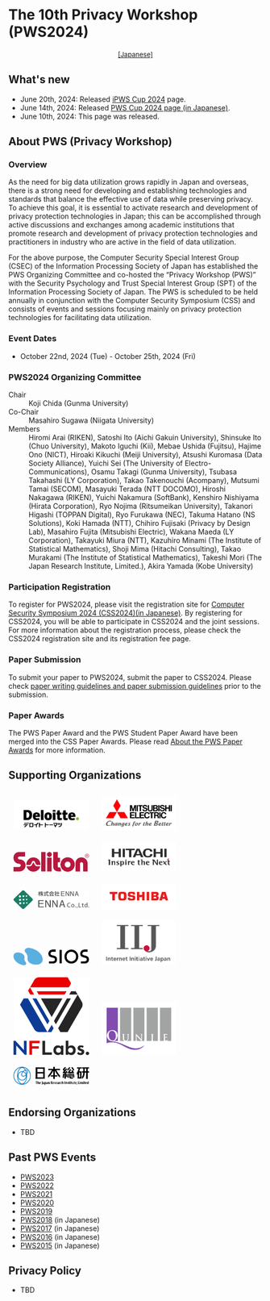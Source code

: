 # The 10th Privacy Workshop (PWS2024)
<div style="text-align: center;">
 <font size="2">
  <a href="./index.html">[Japanese]</a>
 </font>
</div>

## What's new
- June 20th, 2024: Released [iPWS Cup 2024](https://www.iwsec.org/pws/ipws2024/index.html) page.
- June 14th, 2024: Released [PWS Cup 2024 page (in Japanese)](./cup24.html).
- June 10th, 2024: This page was released.

## About PWS (Privacy Workshop)
### Overview
As the need for big data utilization grows rapidly in Japan and overseas, there is a strong need for developing and establishing technologies and standards that balance the effective use of data while preserving privacy. To achieve this goal, it is essential to activate research and development of privacy protection technologies in Japan; this can be accomplished through active discussions and exchanges among academic institutions that promote research and development of privacy protection technologies and practitioners in industry who are active in the field of data utilization.

For the above purpose, the Computer Security Special Interest Group (CSEC) of the Information Processing Society of Japan has established the PWS Organizing Committee and co-hosted the “Privacy Workshop (PWS)” with the Security Psychology and Trust Special Interest Group (SPT) of the Information Processing Society of Japan. The PWS is scheduled to be held annually in conjunction with the Computer Security Symposium (CSS) and consists of events and sessions focusing mainly on privacy protection technologies for facilitating data utilization.

### Event Dates
- October 22nd, 2024 (Tue) - October 25th, 2024 (Fri)

### PWS2024 Organizing Committee
<dl>
 <dt>Chair</dt>
  <dd>Koji Chida (Gunma University)</dd>
 <dt>Co-Chair</dt>
  <dd>Masahiro Sugawa (Niigata University)</dd>
 <dt>Members</dt>
  <dd>
   Hiromi Arai (RIKEN), Satoshi Ito (Aichi Gakuin University), Shinsuke Ito (Chuo University), Makoto Iguchi (Kii), Mebae Ushida (Fujitsu), Hajime Ono (NICT), Hiroaki Kikuchi (Meiji University), Atsushi Kuromasa (Data Society Alliance), Yuichi Sei (The University of Electro-Communications), Osamu Takagi (Gunma University), Tsubasa Takahashi (LY Corporation), Takao Takenouchi (Acompany), Mutsumi Tamai (SECOM), Masayuki Terada (NTT DOCOMO), Hiroshi Nakagawa (RIKEN), Yuichi Nakamura (SoftBank), Kenshiro Nishiyama (Hirata Corporation), Ryo Nojima (Ritsumeikan University), 
    Takanori Higashi (TOPPAN Digital), Ryo Furukawa (NEC), Takuma Hatano (NS Solutions), 
    Koki Hamada (NTT), Chihiro Fujisaki (Privacy by Design Lab), Masahiro Fujita (Mitsubishi Electric), 
    Wakana Maeda (LY Corporation), Takayuki Miura (NTT), Kazuhiro Minami (The Institute of Statistical Mathematics), 
    Shoji Mima (Hitachi Consulting), Takao Murakami (The Institute of Statistical Mathematics), Takeshi Mori (The Japan Research Institute, Limited.), Akira Yamada (Kobe University)
  </dd>
</dl>

### Participation Registration
To register for PWS2024, please visit the registration site for [Computer Security Symposium 2024 (CSS2024)(in Japanese)](https://www.iwsec.org/css/2024/). By registering for CSS2024, you will be able to participate in CSS2024 and the joint sessions.  
For more information about the registration process, please check the CSS2024 registration site and its registration fee page.

### Paper Submission
To submit your paper to PWS2024, submit the paper to CSS2024. Please check [paper writing guidelines and paper submission guidelines](https://www.iwsec.org/css/2024/writing.html) prior to the submission. 

### Paper Awards
The PWS Paper Award and the PWS Student Paper Award have been merged into the CSS Paper Awards. Please read [About the PWS Paper Awards](https://www.iwsec.org/css/2024/award.html#css) for more information.

## Supporting Organizations
<a href="http://www.deloitte.com/jp/cyber"><img src="Images/sponsors/DEL_g_PRI_RGB.jpg" style="width:150px; margin: 10px"></a>
<a href="https://www.mitsubishielectric.co.jp/"><img src="Images/sponsors/05-CorporateLogoCfB-color.png" style="width:150px; margin: 10px"></a>
<a href="https://www.soliton.co.jp/"><img src="Images/sponsors/Soliton_logo.png" style="width:150px; margin: 10px"></a>
<a href="https://www.hitachi.co.jp/rd/"><img src="Images/sponsors/Hitachi_cs_01_01.png" style="width:150px; margin: 10px"></a>
<a href="https://www.enna.co.jp/"><img src="Images/sponsors/ENNA_logo.png" style="width:150px; margin: 10px"></a>
<a href="https://www.global.toshiba/jp/top.html"><img src="Images/sponsors/Toshiba_Logo_Red_RGB.png" style="width:150px; margin: 10px"></a>
<a href="https://www.sios.com/"><img src="Images/sponsors/logo-sios.svg" style="width:150px; margin: 10px"></a>
<a href="https://www.iij.ad.jp/wizsafe/"><img src="Images/sponsors/iij_logo2.png" style="width:150px; margin: 10px"></a>
<a href="https://nflabs.jp/"><img src="Images/sponsors/nflabs_logo.jpg" style="width:150px; margin: 10px"></a>
<a href="https://www.qunie.com/"><img src="Images/sponsors/Mark_Lage-A.jpg" style="width:150px; margin: 10px"></a>
<a href="https://www.jri.co.jp/"><img src="Images/sponsors/Logo_JRI_J.svg" style="width:150px; margin: 10px"></a>

## Endorsing Organizations
- TBD

## Past PWS Events
- [PWS2023](https://www.iwsec.org/pws/2023/index_e.html)
- [PWS2022](https://www.iwsec.org/pws/2022/index_e.html)
- [PWS2021](https://www.iwsec.org/pws/2021/index_e.html)
- [PWS2020](https://www.iwsec.org/pws/2020/index_e.html)
- [PWS2019](https://www.iwsec.org/pws/2019/index_e.html)
- [PWS2018](https://www.iwsec.org/pws/2018/) (in Japanese)
- [PWS2017](https://www.iwsec.org/pws/2017/) (in Japanese)
- [PWS2016](https://www.iwsec.org/pws/2016/) (in Japanese)
- [PWS2015](https://www.iwsec.org/pws/2015/) (in Japanese)

## Privacy Policy
- TBD
